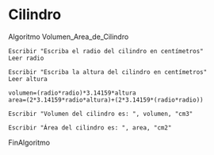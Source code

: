 # Cilindro

Algoritmo Volumen_Area_de_Cilindro
	
	Escribir "Escriba el radio del cilindro en centímetros"
	Leer radio
	
	Escribir "Escriba la altura del cilindro en centímetros"
	Leer altura 
	
	volumen=(radio*radio)*3.14159*altura
	area=(2*3.14159*radio*altura)+(2*3.14159*(radio*radio))
	
	Escribir "Volumen del cilindro es: ", volumen, "cm3"
	
	Escribir "Área del cilindro es: ", area, "cm2"
	
FinAlgoritmo
